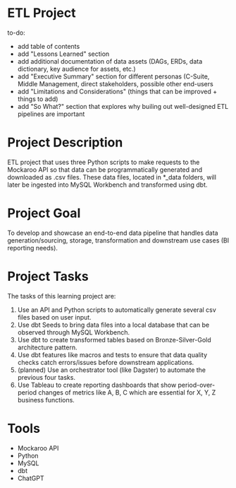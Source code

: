 # ETL Project 

to-do:
- add table of contents
- add "Lessons Learned" section 
- add additional documentation of data assets (DAGs, ERDs, data dictionary, key audience for assets, etc.)
- add "Executive Summary" section for different personas (C-Suite, Middle Management, direct stakeholders, possible other end-users
- add "Limitations and Considerations" (things that can be improved + things to add)
- add "So What?" section that explores why builing out well-designed ETL pipelines are important
  

# Project Description

ETL project that uses three Python scripts to make requests to the Mockaroo API so that data can be programmatically generated and downloaded as .csv files. These data files, located in *_data folders, will later be ingested into MySQL Workbench and transformed using dbt.

# Project Goal

To develop and showcase an end-to-end data pipeline that handles data generation/sourcing, storage, transformation and downstream use cases (BI reporting needs).

# Project Tasks

The tasks of this learning project are:

1) Use an API and Python scripts to automatically generate several csv files based on user input.
2) Use dbt Seeds to bring data files into a local database that can be observed through MySQL Workbench.
3) Use dbt to create transformed tables based on Bronze-Silver-Gold architecture pattern.
4) Use dbt features like macros and tests to ensure that data quality checks catch errors/issues before downstream applications.
5) (planned) Use an orchestrator tool (like Dagster) to automate the previous four tasks. 
7) Use Tableau to create reporting dashboards that show period-over-period changes of metrics like A, B, C which are essential for X, Y, Z business functions.

# Tools 

- Mockaroo API
- Python 
- MySQL
- dbt
- ChatGPT 
